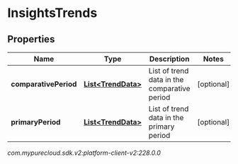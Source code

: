 # InsightsTrends


## Properties

| Name | Type | Description | Notes |
| ------------ | ------------- | ------------- | ------------- |
| **comparativePeriod** | [**List&lt;TrendData&gt;**](TrendData) | List of trend data in the comparative period |  [optional] |
| **primaryPeriod** | [**List&lt;TrendData&gt;**](TrendData) | List of trend data in the primary period |  [optional] |




_com.mypurecloud.sdk.v2:platform-client-v2:228.0.0_
